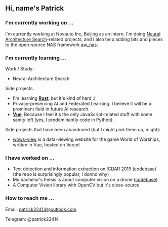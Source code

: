 ## Hi, name's Patrick
<!--
**patrick22414/patrick22414** is a ✨ _special_ ✨ repository because its `README.md` (this file) appears on your GitHub profile.

Here are some ideas to get you started:

- 🔭 I’m currently working on ...
- 🌱 I’m currently learning ...
- 👯 I’m looking to collaborate on ...
- 🤔 I’m looking for help with ...
- 💬 Ask me about ...
- 📫 How to reach me: ...
- 😄 Pronouns: ...
- ⚡ Fun fact: ...
-->

### I'm currently working on ...

I'm currently working at Novauto Inc, Beijing as an intern. I'm doing [Neural Architecture Search](https://en.wikipedia.org/wiki/Neural_architecture_search)-related projects, and I also help adding bits and pieces to the open-source NAS framework [aw_nas](https://github.com/walkerning/aw_nas).

### I'm currently learning ...

Work / Study:

- Neural Architecture Search

Side projects:

- I'm learning [**Rust**](https://www.rust-lang.org/), but it's kind of hard :(
- Privacy-preserving AI and Federated Learning. I believe it will be a prominent field in future AI research.
- [**Vue**](https://vuejs.org/). Because I feel it's the only JavaScript-related stuff with some sanity left (yes, I predominantly code in Python).

Side projects that have been abandoned (but I might pick them up, might):

- [wows-view](https://github.com/patrick22414/wows-view) is a data-viewing website for the game World of Worships, written in Vue, hosted on Vercel

### I have worked on ...

- Text detection and information extraction on ICDAR 2019 ([codebase](https://github.com/zzzDavid/ICDAR-2019-SROIE)) (the repo is surprisingly popular, I donno why)
- My bachelor's thesis is about computer vision on a drone ([codebase](https://github.com/patrick22414/drone-projects))
- A Computer Vision library with OpenCV but it's close-source

### How to reach me ...

Email: patrick22414@outlook.com

Telegram: @patrick22414
